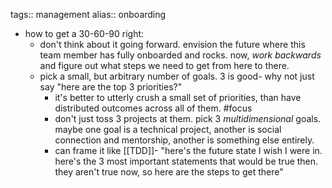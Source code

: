 tags:: management
alias:: onboarding

- how to get a 30-60-90 right:
	- don't think about it going forward. envision the future where this team member has fully onboarded and rocks. now, *work backwards* and figure out what steps we need to get from here to there.
	- pick a small, but arbitrary number of goals. 3 is good- why not just say "here are the top 3 priorities?"
		- it's better to utterly crush a small set of priorities, than have distributed outcomes across all of them. #focus
		- don't just toss 3 projects at them. pick 3 *multidimensional* goals. maybe one goal is a technical project, another is social connection and mentorship, another is something else entirely.
		- can frame it like [[TDD]]- "here's the future state I wish I were in. here's the 3 most important statements that would be true then. they aren't true now, so here are the steps to get there"